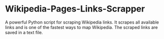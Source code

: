 # Wikipedia-Pages-Links-Scrapper
A powerful Python script for scraping Wikipedia links. It scrapes all available links and is one of the fastest ways to map Wikipedia. The scraped links are saved in a text file.
